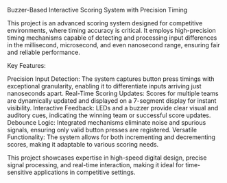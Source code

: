 Buzzer-Based Interactive Scoring System with Precision Timing

This project is an advanced scoring system designed for competitive environments, where timing accuracy is critical. It employs high-precision timing mechanisms capable of detecting and processing input differences in the millisecond, microsecond, and even nanosecond range, ensuring fair and reliable performance.

Key Features:

Precision Input Detection: The system captures button press timings with exceptional granularity, enabling it to differentiate inputs arriving just nanoseconds apart.
Real-Time Scoring Updates: Scores for multiple teams are dynamically updated and displayed on a 7-segment display for instant visibility.
Interactive Feedback: LEDs and a buzzer provide clear visual and auditory cues, indicating the winning team or successful score updates.
Debounce Logic: Integrated mechanisms eliminate noise and spurious signals, ensuring only valid button presses are registered.
Versatile Functionality: The system allows for both incrementing and decrementing scores, making it adaptable to various scoring needs.

This project showcases expertise in high-speed digital design, precise signal processing, and real-time interaction, making it ideal for time-sensitive applications in competitive settings.
